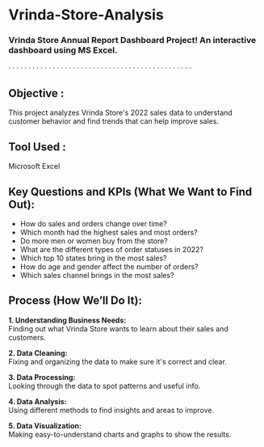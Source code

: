 # Vrinda-Store-Analysis
### Vrinda Store Annual Report Dashboard Project! An interactive dashboard using MS Excel.
· · · · · · · · · · · · · · · · · · · · · · · · · · · · · · · · · · · · · · · · · · · · · ·


## Objective :
  This project analyzes Vrinda Store's 2022 sales data to understand customer behavior and find trends that can help improve sales.


## Tool Used :
  Microsoft Excel

## Key Questions and KPIs (What We Want to Find Out):

- How do sales and orders change over time?  
- Which month had the highest sales and most orders?  
- Do more men or women buy from the store?  
- What are the different types of order statuses in 2022?  
- Which top 10 states bring in the most sales?  
- How do age and gender affect the number of orders?  
- Which sales channel brings in the most sales?  


## Process (How We’ll Do It):

**1. Understanding Business Needs:**  
Finding out what Vrinda Store wants to learn about their sales and customers.

**2. Data Cleaning:**  
Fixing and organizing the data to make sure it's correct and clear.

**3. Data Processing:**  
Looking through the data to spot patterns and useful info.

**4. Data Analysis:**  
Using different methods to find insights and areas to improve.

**5. Data Visualization:**  
Making easy-to-understand charts and graphs to show the results.
